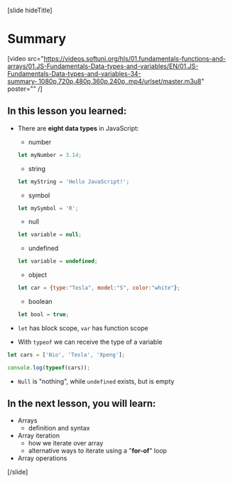 [slide hideTitle]
# Summary

[video src="https://videos.softuni.org/hls/01.fundamentals-functions-and-arrays/01.JS-Fundamentals-Data-types-and-variables/EN/01.JS-Fundamentals-Data-types-and-variables-34-summary-,1080p,720p,480p,360p,240p,.mp4/urlset/master.m3u8" poster="" /]


## In this lesson you learned:

- There are **eight data types** in JavaScript: 
    - number
    ```js
    let myNumber = 3.14;
    ```
    - string
    ```js
    let myString = 'Hello JavaScript!';
    ```
    - symbol
    ```js
    let mySymbol = 'R';
    ```
    - null

     ```js
    let variable = null;
    ```
    - undefined
     ```js
    let variable = undefined;
    ```
    - object
     ```js
    let car = {type:"Tesla", model:"S", color:"white"};
    ```
    - boolean
     ```js
    let bool = true;
    ```
    
- `let` has block scope, `var` has function scope

- With `typeof` we can receive the type of a variable
``` js live
let cars = ['Nio', 'Tesla', 'Xpeng'];

console.log(typeof(cars));
```

- `Null` is "nothing", while `undefined` exists, but is empty


## In the next lesson, you will learn:

- Arrays
  - definition and syntax
- Array iteration
  - how we iterate over array
  - alternative ways to iterate using a "**for-of**" loop
- Array operations

[/slide]
